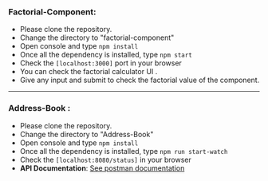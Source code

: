 ### Factorial-Component:

- Please clone the repository.
- Change the directory to "factorial-component"
- Open console and type `npm install`
- Once all the dependency is installed, type `npm start`
- Check the `[localhost:3000]` port in your browser
- You can check the factorial calculator UI .
- Give any input and submit to check the factorial value of the component.

---

### Address-Book :

- Please clone the repository.
- Change the directory to "Address-Book"
- Open console and type `npm install`
- Once all the dependency is installed, type `npm run start-watch`
- Check the `[localhost:8080/status]` in your browser
- **API Documentation**: [See postman documentation](https://documenter.getpostman.com/view/3844660/SWT7DLFR?version=latest)
